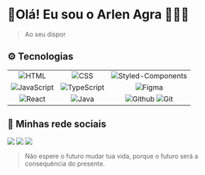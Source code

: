 
#  🔹Olá! Eu sou o Arlen Agra 🖐🏽🔹

> <p> Ao seu dispor </p>



## ⚙️ Tecnologias
[//]: # (Variáveis para os links das imagens)
[html-badge]: https://img.shields.io/badge/html5-%23E34F26.svg?style=for-the-badge&logo=html5&logoColor=white
[css-badge]: https://img.shields.io/badge/css-%231572B6.svg?style=for-the-badge&logo=css3&logoColor=white
[js-badge]: https://img.shields.io/badge/javascript-%23323330.svg?style=for-the-badge&logo=javascript&logoColor=%23F7DF1E
[ts-badge]: https://img.shields.io/badge/typescript-%23007ACC.svg?style=for-the-badge&logo=typescript&logoColor=white
[react-badge]: https://img.shields.io/badge/react-%2320232a.svg?style=for-the-badge&logo=react&logoColor=%2361DAFB
[git-badge]: https://img.shields.io/badge/GIT-E44C30?style=for-the-badge&logo=git&logoColor=white
[github-badge]: https://img.shields.io/badge/GitHub-100000?style=for-the-badge&logo=github&logoColor=white
[sc-badge]: https://img.shields.io/badge/styled--components-DB7093?style=for-the-badge&logo=styled-components&logoColor=white
[figma-badge]:https://img.shields.io/badge/Figma-F24E1E?style=for-the-badge&logo=figma&logoColor=white
[java-badge]:https://img.shields.io/badge/java-%23ED8B00.svg?style=for-the-badge&logo=openjdk&logoColor=white

|  |  |  |
|:---:|:---:|:---:|
| ![HTML][html-badge] | ![CSS][css-badge] | ![Styled-Components][sc-badge] | 
| ![JavaScript][js-badge] | ![TypeScript][ts-badge] | ![Figma][figma-badge] |
| ![React][react-badge] |  ![Java][java-badge] | ![Github][github-badge] ![Git][git-badge]  |



## 📱 Minhas rede sociais 
[<img src="https://img.shields.io/badge/LinkedIn-0077B5?style=for-the-badge&logo=linkedin&logoColor=white">](https://www.linkedin.com/in/arlen-agra-571275209/)
[<img src="https://img.shields.io/badge/Gmail-D14836?style=for-the-badge&logo=gmail&logoColor=white">](mailto:arlens527@gmail.com)
[<img src="https://img.shields.io/badge/Instagram-E4405F?style=for-the-badge&logo=instagram&logoColor=white">]()

> <p> Não espere o futuro mudar tua vida, porque o futuro será a consequência do presente. </p>
